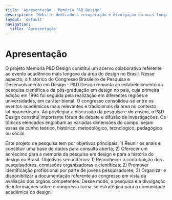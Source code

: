 ```yaml
---
title: 'Apresentação - Memória P&D Design'
description: 'Website dedicado à recuperação e divulgação do mais longevo evento científico do campo do design no Brasil.'
layout: 'default'
navigation:
  title: 'Apresentação'
---
```


# Apresentação

O projeto Memória P&D Design constitui um acervo colaborativo referente ao evento acadêmico mais longevo da área do design no Brasil. Nesse aspecto, o histórico do Congresso Brasileiro de Pesquisa e Desenvolvimento em Design - P&D Design remonta ao estabelecimento da pesquisa científica e da pós-graduação em design no país, cuja primeira edição em 1994 foi seguida pela realização em diferentes regiões e universidades, em caráter bienal. O congresso consolidou-se entre os eventos acadêmicos mais relevantes e tradicionais da área no contexto latinoamericano. Ao privilegiar a discussão da pesquisa e do ensino, o P&D Design constitui importante fórum de debate e difusão de investigações. Os tópicos elencados englobam as variadas dimensões do campo, sejam essas de cunho teórico, histórico, metodológico, tecnológico, pedagógico ou social. 

Este projeto de pesquisa tem por objetivos principais: 1) Reunir os anais e constituir uma base de dados para consulta aberta; 2) Oferecer um acréscimo para a memória da pesquisa em design e para a história do design no Brasil. Objetivos secundários: 1) Reconhecer a contribuição dos pesquisadores, comissões organizadoras e científicas; 2) Promover identificação profissional por parte de jovens pesquisadores; 3) Organizar e disponibilizar a documentação referente ao congresso em vista da avaliação dos órgãos competentes. Desse modo, a pesquisa e a divulgação de informações sobre o congresso torna-se estratégica para a comunidade acadêmica do design.
